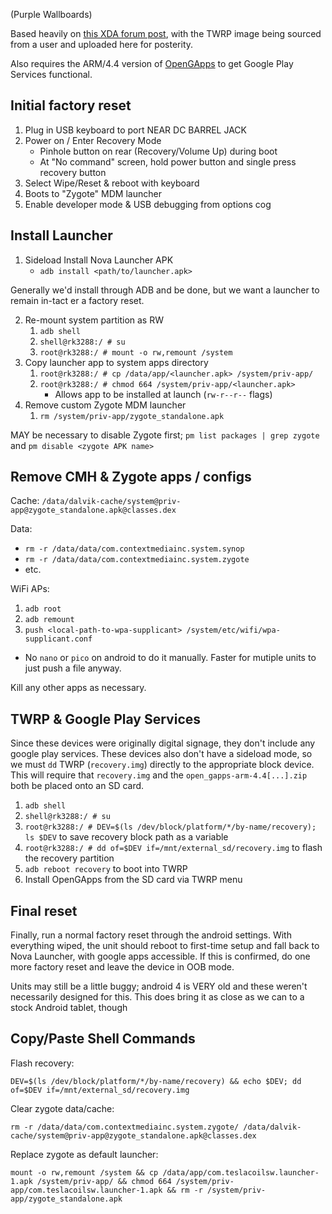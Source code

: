 (Purple Wallboards)

Based heavily on [this XDA forum post](https://xdaforums.com/t/unlocking-32-inch-wallboard-outcome-health.3936524/), with the TWRP image being sourced from a user and uploaded here for posterity.

Also requires the ARM/4.4 version of [OpenGApps](https://opengapps.org/) to get Google Play Services functional.

## Initial factory reset
1. Plug in USB keyboard to port NEAR DC BARREL JACK
2. Power on / Enter Recovery Mode
   - Pinhole button on rear (Recovery/Volume Up) during boot
   - At "No command" screen, hold power button and single press recovery button
3. Select Wipe/Reset & reboot with keyboard
4. Boots to "Zygote" MDM launcher
5. Enable developer mode & USB debugging from options cog

## Install Launcher
1. Sideload Install Nova Launcher APK
   - `adb install <path/to/launcher.apk>`
   
Generally we'd install through ADB and be done, but we want a launcher to remain in-tact er a factory reset.

2. Re-mount system partition as RW
   1. `adb shell`
   2. `shell@rk3288:/ # su`
   3. `root@rk3288:/ # mount -o rw,remount /system`  
3. Copy launcher app to system apps directory
   1. `root@rk3288:/ # cp /data/app/<launcher.apk> /system/priv-app/`
   2. `root@rk3288:/ # chmod 664 /system/priv-app/<launcher.apk>`
      - Allows app to be installed at launch (`rw-r--r--` flags)
4. Remove custom Zygote MDM launcher
   1. `rm /system/priv-app/zygote_standalone.apk`

MAY be necessary to disable Zygote first; `pm list packages | grep zygote` and `pm disable <zygote APK name>`

## Remove CMH & Zygote apps / configs
Cache: `/data/dalvik-cache/system@priv-app@zygote_standalone.apk@classes.dex`

Data: 
- `rm -r /data/data/com.contextmediainc.system.synop`
- `rm -r /data/data/com.contextmediainc.system.zygote`
- etc.

WiFi APs:
1. `adb root`
2. `adb remount`
3. `push <local-path-to-wpa-supplicant> /system/etc/wifi/wpa-supplicant.conf`
- No `nano` or `pico` on android to do it manually. Faster for mutiple units to just push a file anyway.

Kill any other apps as necessary.

## TWRP & Google Play Services
Since these devices were originally digital signage, they don't include any google play services. These devices also don't have a sideload mode, so we must `dd` TWRP (`recovery.img`) directly to the appropriate block device.
This will require that `recovery.img` and the `open_gapps-arm-4.4[...].zip` both be placed onto an SD card.
1. `adb shell`
2. `shell@rk3288:/ # su`
3. `root@rk3288:/ # DEV=$(ls /dev/block/platform/*/by-name/recovery); ls $DEV` to save recovery block path as a variable
4. `root@rk3288:/ # dd of=$DEV if=/mnt/external_sd/recovery.img` to flash the recovery partition
5. `adb reboot recovery` to boot into TWRP
6. Install OpenGApps from the SD card via TWRP menu

## Final reset
Finally, run a normal factory reset through the android settings. With everything wiped, the unit should reboot to first-time setup and fall back to Nova Launcher, with google apps accessible. If this is confirmed, do one more factory reset and leave the device in OOB mode.

Units may still be a little buggy; android 4 is VERY old and these weren't necessarily designed for this. This does bring it as close as we can to a stock Android tablet, though

## Copy/Paste Shell Commands
Flash recovery:
```
DEV=$(ls /dev/block/platform/*/by-name/recovery) && echo $DEV; dd of=$DEV if=/mnt/external_sd/recovery.img
```

Clear zygote data/cache:
```
rm -r /data/data/com.contextmediainc.system.zygote/ /data/dalvik-cache/system@priv-app@zygote_standalone.apk@classes.dex
```

Replace zygote as default launcher:
```
mount -o rw,remount /system && cp /data/app/com.teslacoilsw.launcher-1.apk /system/priv-app/ && chmod 664 /system/priv-app/com.teslacoilsw.launcher-1.apk && rm -r /system/priv-app/zygote_standalone.apk
```
